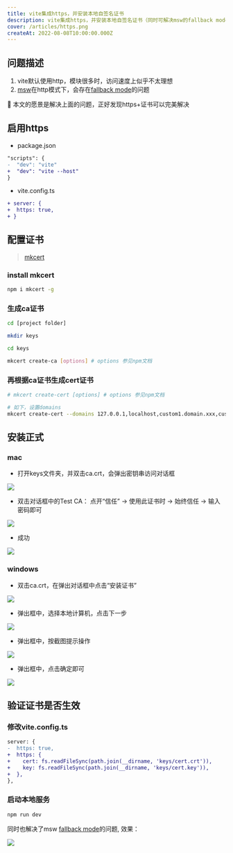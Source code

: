 ```yaml
---
title: vite集成https，并安装本地自签名证书
description: vite集成https，并安装本地自签名证书（同时可解决msw的fallback mode问题）
cover: /articles/https.png
createAt: 2022-08-08T10:00:00.000Z
---
```


## 问题描述
1. vite默认使用http，模块很多时，访问速度上似乎不太理想
2. [msw](https://mswjs.io/)在http模式下，会存在[fallback mode](./server_mocker#关于fallback-mode)的问题

🎯 本文的愿景是解决上面的问题，正好发现https+证书可以完美解决

## 启用https

- package.json

```diff
"scripts": {
-  "dev": "vite"
+  "dev": "vite --host"
}
```

- vite.config.ts

```diff
+ server: {
+  https: true,
+ }
```

## 配置证书

> [mkcert](https://www.npmjs.com/package/mkcert)

### install mkcert

```bash
npm i mkcert -g
```

### 生成ca证书

```bash
cd [project folder]

mkdir keys

cd keys
```

```bash
mkcert create-ca [options] # options 参见npm文档
```

### 再根据ca证书生成cert证书

```bash
# mkcert create-cert [options] # options 参见npm文档

# 如下，设置domains
mkcert create-cert --domains 127.0.0.1,localhost,custom1.domain.xxx,custom2.domain.xxx
```

## 安装正式

### mac

- 打开keys文件夹，并双击ca.crt，会弹出密钥串访问对话框

![](/articles/ca-1.png)


- 双击对话框中的Test CA： 点开“信任” -> 使用此证书时 -> 始终信任 -> 输入密码即可

![](/articles/ca-2.png)

- 成功

![](/articles/ca-3.png)

### windows

- 双击ca.crt，在弹出对话框中点击“安装证书”

![](/articles/ca-w-1.png)

- 弹出框中，选择本地计算机，点击下一步

![](/articles/ca-w-2.png)

- 弹出框中，按截图提示操作

![](/articles/ca-w-3.png)

- 弹出框中，点击确定即可

![](/articles/ca-w-4.png)

## 验证证书是否生效

### 修改vite.config.ts

```diff
server: {
-  https: true,
+  https: {
+    cert: fs.readFileSync(path.join(__dirname, 'keys/cert.crt')),
+    key: fs.readFileSync(path.join(__dirname, 'keys/cert.key')),
+  },
},
```

### 启动本地服务

```bash
npm run dev
```

同时也解决了msw [fallback mode](./server_mocker#关于fallback-mode)的问题, 效果：

![](/articles/ca-over.png)



